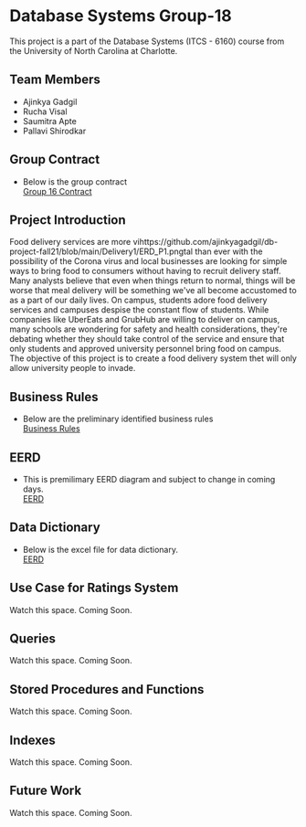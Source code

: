 # Database Systems Group-18
This project is a part of the Database Systems (ITCS - 6160) course from the University of North Carolina at Charlotte.

## Team Members
* Ajinkya Gadgil
* Rucha Visal
* Saumitra Apte
* Pallavi Shirodkar

## Group Contract
- Below is the group contract <br/>
[Group 16 Contract](https://github.com/ajinkyagadgil/db-project-fall21/blob/main/Delivery1/Group_16_Contract.pdf)

## Project Introduction
Food delivery services are more vihttps://github.com/ajinkyagadgil/db-project-fall21/blob/main/Delivery1/ERD_P1.pngtal than ever with the possibility of the Corona virus and local businesses are looking for simple ways to bring food to consumers without having to recruit delivery staff. Many analysts believe that even when things return to normal, things will be worse that meal delivery will be something we've all become accustomed to as a part of our daily lives. On campus, students adore food delivery services and campuses despise the constant flow of students. While companies like UberEats and GrubHub are willing to deliver on campus, many schools are wondering for safety and health considerations, they're debating whether they should take control of the service and ensure that only students and approved university personnel bring food on campus. The objective of this project is to create a food delivery system thet will only allow university people to invade.

## Business Rules
- Below are the preliminary identified business rules <br/>
[Business Rules](https://github.com/ajinkyagadgil/db-project-fall21/blob/main/Delivery1/BusinessRules.pdf)

## EERD
- This is premilimary EERD diagram and subject to change in coming days. <br/>
[EERD](https://github.com/ajinkyagadgil/db-project-fall21/blob/main/Delivery1/ERD_P1.png)

## Data Dictionary
- Below is the excel file for data dictionary. <br/>
[EERD](https://github.com/ajinkyagadgil/db-project-fall21/blob/main/Delivery1/data_dictionary.xlsx)

## Use Case for Ratings System
Watch this space. Coming Soon.

## Queries
Watch this space. Coming Soon.

## Stored Procedures and Functions
Watch this space. Coming Soon.

## Indexes
Watch this space. Coming Soon.

## Future Work
Watch this space. Coming Soon.

